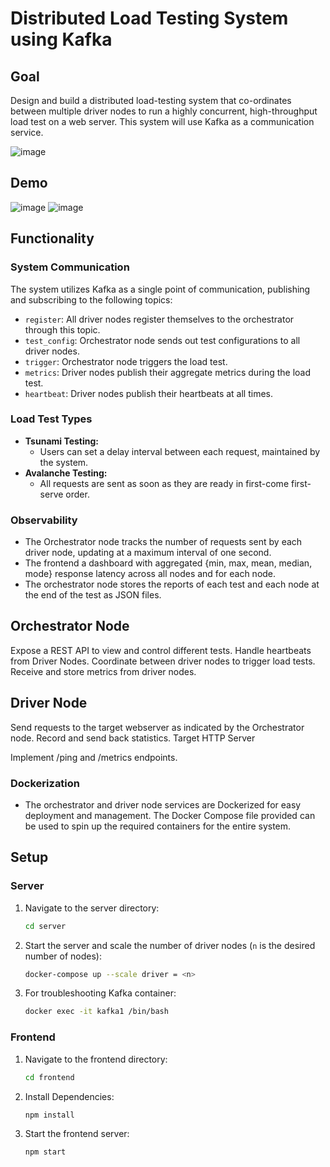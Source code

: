 # Distributed Load Testing System using Kafka

## Goal

Design and build a distributed load-testing system that co-ordinates between
multiple driver nodes to run a highly concurrent, high-throughput load test on a
web server. This system will use Kafka as a communication service.

![image](https://github.com/user-attachments/assets/527f5848-ee05-4f46-907a-8ed482fd26c8)

## Demo
![image](https://github.com/user-attachments/assets/d7970baa-a43e-4f60-a9cb-842cd78ad90c)
![image](https://github.com/user-attachments/assets/6aff66ef-c422-4d72-9525-8f76330e4100)

## Functionality

### System Communication

The system utilizes Kafka as a single point of communication, publishing and subscribing to the following topics:

* `register`: All driver nodes register themselves to the orchestrator through this topic.
* `test_config`: Orchestrator node sends out test configurations to all driver nodes.
* `trigger`: Orchestrator node triggers the load test.
* `metrics`: Driver nodes publish their aggregate metrics during the load test.
* `heartbeat`: Driver nodes publish their heartbeats at all times.

### Load Test Types

* **Tsunami Testing:**
  * Users can set a delay interval between each request, maintained by the system.
* **Avalanche Testing:**
  * All requests are sent as soon as they are ready in first-come first-serve order.

### Observability

* The Orchestrator node tracks the number of requests sent by each driver node, updating at a maximum interval of one second.
* The frontend a dashboard with aggregated {min, max, mean, median, mode} response latency across all nodes and for each node.
* The orchestrator node stores the reports of each test and each node at the end of the test as JSON files.

## Orchestrator Node

Expose a REST API to view and control different tests.
Handle heartbeats from Driver Nodes.
Coordinate between driver nodes to trigger load tests.
Receive and store metrics from driver nodes.

## Driver Node

Send requests to the target webserver as indicated by the Orchestrator node.
Record and send back statistics.
Target HTTP Server

Implement /ping and /metrics endpoints.
### Dockerization

* The orchestrator and driver node services are Dockerized for easy deployment and management. The Docker Compose file provided can be used to spin up the required containers for the entire system.

## Setup

### Server

1. Navigate to the server directory:

   ```bash
   cd server
   ```
2. Start the server and scale the number of driver nodes (`n` is the desired number of nodes):

   ```bash
   docker-compose up --scale driver = <n>
   ```
3. For troubleshooting Kafka container:

   ```bash
   docker exec -it kafka1 /bin/bash
   ```

### Frontend

1. Navigate to the frontend directory:

   ```bash
   cd frontend
   ```
2. Install Dependencies:

   ```bash
   npm install
   ```
3. Start the frontend server:

   ```bash
   npm start
   ```
